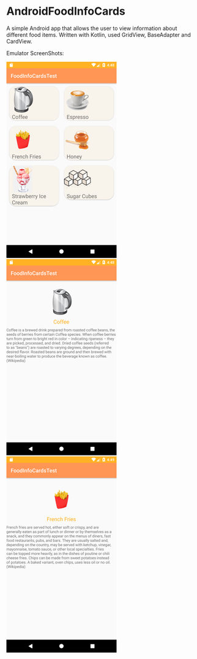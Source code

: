# AndroidFoodInfoCards
A simple Android app that allows the user to view information about different food items. Written with Kotlin, used GridView, BaseAdapter and CardView.

Emulator ScreenShots:

<img src="https://github.com/jessicajqsong/AndroidFoodInfoCards/blob/master/img/Screenshot_1599079716.png" height="512" width="288">
<img src="https://github.com/jessicajqsong/AndroidFoodInfoCards/blob/master/img/Screenshot_1599079728.png" height="512" width="288">
<img src="https://github.com/jessicajqsong/AndroidFoodInfoCards/blob/master/img/Screenshot_1599079759.png" height="512" width="288">
